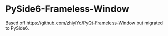 # PySide6-Frameless-Window

Based off https://github.com/zhiyiYo/PyQt-Frameless-Window but migrated to PySide6.
